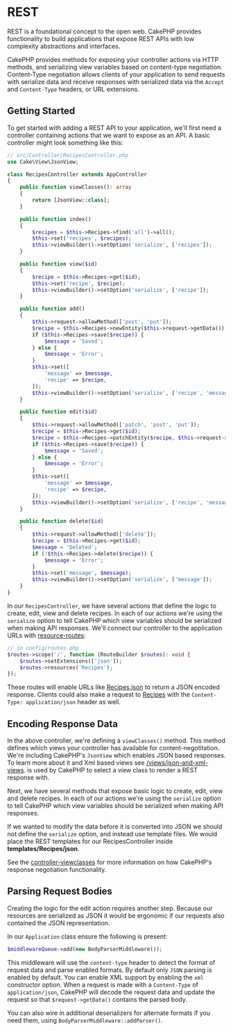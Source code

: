 # REST

REST is a foundational concept to the open web. CakePHP provides functionality
to build applications that expose REST APIs with low complexity abstractions and
interfaces.

CakePHP provides methods for exposing your controller actions via HTTP methods,
and serializing view variables based on content-type negotiation. Content-Type
negotiation allows clients of your application to send requests with serialize
data and receive responses with serialized data via the `Accept` and
`Content-Type` headers, or URL extensions.

## Getting Started

To get started with adding a REST API to your application, we'll first need
a controller containing actions that we want to expose as an API. A basic
controller might look something like this:

``` php
// src/Controller/RecipesController.php
use Cake\View\JsonView;

class RecipesController extends AppController
{
    public function viewClasses(): array
    {
        return [JsonView::class];
    }

    public function index()
    {
        $recipes = $this->Recipes->find('all')->all();
        $this->set('recipes', $recipes);
        $this->viewBuilder()->setOption('serialize', ['recipes']);
    }

    public function view($id)
    {
        $recipe = $this->Recipes->get($id);
        $this->set('recipe', $recipe);
        $this->viewBuilder()->setOption('serialize', ['recipe']);
    }

    public function add()
    {
        $this->request->allowMethod(['post', 'put']);
        $recipe = $this->Recipes->newEntity($this->request->getData());
        if ($this->Recipes->save($recipe)) {
            $message = 'Saved';
        } else {
            $message = 'Error';
        }
        $this->set([
            'message' => $message,
            'recipe' => $recipe,
        ]);
        $this->viewBuilder()->setOption('serialize', ['recipe', 'message']);
    }

    public function edit($id)
    {
        $this->request->allowMethod(['patch', 'post', 'put']);
        $recipe = $this->Recipes->get($id);
        $recipe = $this->Recipes->patchEntity($recipe, $this->request->getData());
        if ($this->Recipes->save($recipe)) {
            $message = 'Saved';
        } else {
            $message = 'Error';
        }
        $this->set([
            'message' => $message,
            'recipe' => $recipe,
        ]);
        $this->viewBuilder()->setOption('serialize', ['recipe', 'message']);
    }

    public function delete($id)
    {
        $this->request->allowMethod(['delete']);
        $recipe = $this->Recipes->get($id);
        $message = 'Deleted';
        if (!$this->Recipes->delete($recipe)) {
            $message = 'Error';
        }
        $this->set('message', $message);
        $this->viewBuilder()->setOption('serialize', ['message']);
    }
}
```

In our `RecipesController`, we have several actions that define the logic
to create, edit, view and delete recipes. In each of our actions we're using
the `serialize` option to tell CakePHP which view variables should be
serialized when making API responses. We'll connect our controller to the
application URLs with [resource-routes](#resource-routes):

``` php
// in config/routes.php
$routes->scope('/', function (RouteBuilder $routes): void {
    $routes->setExtensions(['json']);
    $routes->resources('Recipes');
});
```

These routes will enable URLs like [Recipes.json](recipes.json.md) to return a JSON encoded
response. Clients could also make a request to [Recipes](recipes.md) with the
`Content-Type: application/json` header as well.

## Encoding Response Data

In the above controller, we're defining a `viewClasses()` method. This method
defines which views your controller has available for content-negotitation.
We're including CakePHP's `JsonView` which enables JSON based responses. To
learn more about it and Xml based views see [/views/json-and-xml-views](views/json-and-xml-views.md). is
used by CakePHP to select a view class to render a REST response with.

Next, we have several methods that expose basic logic to create, edit, view and
delete recipes. In each of our actions we're using the `serialize` option to
tell CakePHP which view variables should be serialized when making API
responses.

If we wanted to modify the data before it is converted into JSON we should not
define the `serialize` option, and instead use template files. We would place
the REST templates for our RecipesController inside **templates/Recipes/json**.

See the [controller-viewclasses](#controller-viewclasses) for more information on how CakePHP's
response negotiation functionality.

## Parsing Request Bodies

Creating the logic for the edit action requires another step. Because our
resources are serialized as JSON it would be ergonomic if our requests also
contained the JSON representation.

In our `Application` class ensure the following is present:

``` php
$middlewareQueue->add(new BodyParserMiddleware());
```

This middleware will use the `content-type` header to detect the format of
request data and parse enabled formats. By default only `JSON` parsing is
enabled by default. You can enable XML support by enabling the `xml`
constructor option. When a request is made with a `Content-Type` of
`application/json`, CakePHP will decode the request data and update the
request so that `$request->getData()` contains the parsed body.

You can also wire in additional deserializers for alternate formats if you
need them, using `BodyParserMiddleware::addParser()`.
